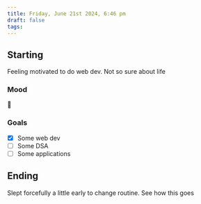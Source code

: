 ```yaml
---
title: Friday, June 21st 2024, 6:46 pm
draft: false
tags: 
---
```


## Starting 

Feeling motivated to do web dev. Not so sure about life

### Mood
🫤

### Goals

- [x] Some web dev
- [ ] Some DSA
- [ ] Some applications

## Ending

Slept forcefully a little early to change routine. See how this goes